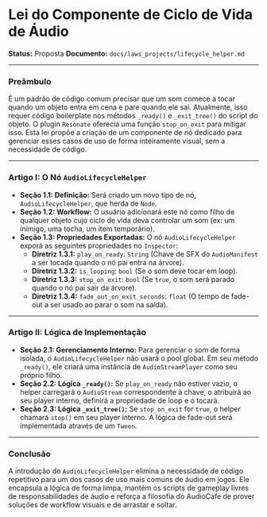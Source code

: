 # Lei do Componente de Ciclo de Vida de Áudio

**Status:** Proposta
**Documento:** `docs/laws_projects/lifecycle_helper.md`

---

### **Preâmbulo**

É um padrão de código comum precisar que um som comece a tocar quando um objeto entra em cena e pare quando ele sai. Atualmente, isso requer código boilerplate nos métodos `_ready()` e `_exit_tree()` do script do objeto. O plugin `Resonate` oferecia uma função `stop_on_exit` para mitigar isso. Esta lei propõe a criação de um componente de nó dedicado para gerenciar esses casos de uso de forma inteiramente visual, sem a necessidade de código.

---

### **Artigo I: O Nó `AudioLifecycleHelper`**

*   **Seção 1.1: Definição:** Será criado um novo tipo de nó, `AudioLifecycleHelper`, que herda de `Node`.
*   **Seção 1.2: Workflow:** O usuário adicionará este nó como filho de qualquer objeto cujo ciclo de vida deva controlar um som (ex: um inimigo, uma tocha, um item temporário).
*   **Seção 1.3: Propriedades Exportadas:** O nó `AudioLifecycleHelper` exporá as seguintes propriedades no `Inspector`:
    *   **Diretriz 1.3.1:** `play_on_ready`: `String` (Chave de SFX do `AudioManifest` a ser tocada quando o nó pai entra na árvore).
    *   **Diretriz 1.3.2:** `is_looping`: `bool` (Se o som deve tocar em loop).
    *   **Diretriz 1.3.3:** `stop_on_exit`: `bool` (Se `true`, o som será parado quando o nó pai sair da árvore).
    *   **Diretriz 1.3.4:** `fade_out_on_exit_seconds`: `float` (O tempo de fade-out a ser usado ao parar o som na saída).

---

### **Artigo II: Lógica de Implementação**

*   **Seção 2.1: Gerenciamento Interno:** Para gerenciar o som de forma isolada, o `AudioLifecycleHelper` não usará o pool global. Em seu método `_ready()`, ele criará uma instância de `AudioStreamPlayer` como seu próprio filho.
*   **Seção 2.2: Lógica `_ready()`:** Se `play_on_ready` não estiver vazio, o helper carregará o `AudioStream` correspondente à chave, o atribuirá ao seu player interno, definirá a propriedade de loop e o tocará.
*   **Seção 2.3: Lógica `_exit_tree()`:** Se `stop_on_exit` for `true`, o helper chamará `stop()` em seu player interno. A lógica de fade-out será implementada através de um `Tween`.

---

### **Conclusão**

A introdução do `AudioLifecycleHelper` elimina a necessidade de código repetitivo para um dos casos de uso mais comuns de áudio em jogos. Ele encapsula a lógica de forma limpa, mantém os scripts de gameplay livres de responsabilidades de áudio e reforça a filosofia do AudioCafe de prover soluções de workflow visuais e de arrastar e soltar.
